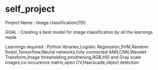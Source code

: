 # self_project
Project Name : Image classification(115)

GOAL : Creating a best model for image classification by all the learnings made

Learnings required : Python libraries,Logistic Regression,SVM,Random forest,Tensorflow,Neural networks,fully connected ANN,CNN,Wavelet Transform,Image thresholding,smothening,RGB,HSI and Gray scale images,co-occurence matrix,open CV,Haarscade,object detection 


